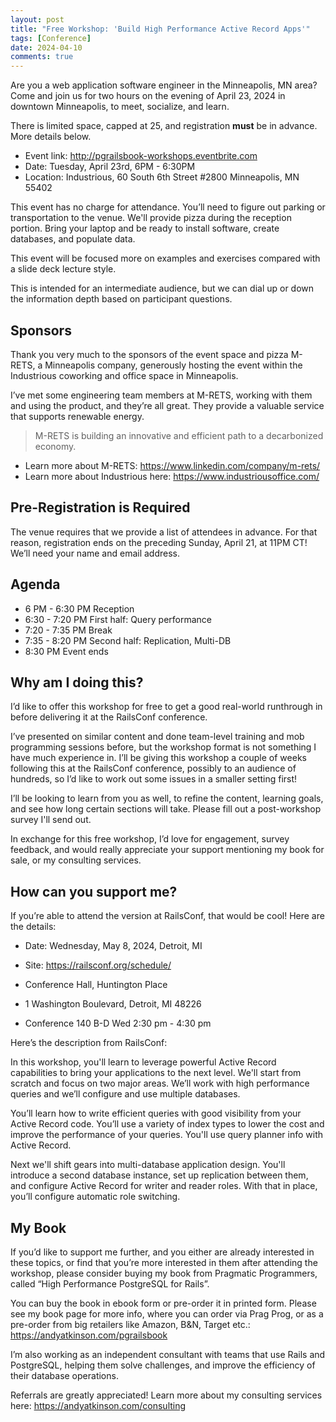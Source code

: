 ```yaml
---
layout: post
title: "Free Workshop: 'Build High Performance Active Record Apps'"
tags: [Conference]
date: 2024-04-10
comments: true
---
```


Are you a web application software engineer in the Minneapolis, MN area? Come and join us for two hours on the evening of April 23, 2024 in downtown Minneapolis, to meet, socialize, and learn.

There is limited space, capped at 25, and registration **must** be in advance. More details below.

- Event link: <http://pgrailsbook-workshops.eventbrite.com>
- Date: Tuesday, April 23rd, 6PM - 6:30PM
- Location: Industrious, 60 South 6th Street #2800 Minneapolis, MN 55402

This event has no charge for attendance. You’ll need to figure out parking or transportation to the venue. We'll provide pizza during the reception portion. Bring your laptop and be ready to install software, create databases, and populate data.

This event will be focused more on examples and exercises compared with a slide deck lecture style.

This is intended for an intermediate audience, but we can dial up or down the information depth based on participant questions.


## Sponsors

Thank you very much to the sponsors of the event space and pizza M-RETS, a Minneapolis company, generously hosting the event within the Industrious coworking and office space in Minneapolis.

I’ve met some engineering team members at M-RETS, working with them and using the product, and they’re all great. They provide a valuable service that supports renewable energy.

> M-RETS is building an innovative and efficient path to a decarbonized economy.

- Learn more about M-RETS: <https://www.linkedin.com/company/m-rets/>
- Learn more about Industrious here: <https://www.industriousoffice.com/>


## Pre-Registration is Required

The venue requires that we provide a list of attendees in advance. For that reason, registration ends on the preceding Sunday, April 21, at 11PM CT! We’ll need your name and email address.

## Agenda

- 6 PM - 6:30 PM Reception
- 6:30 - 7:20 PM First half: Query performance
- 7:20 - 7:35 PM Break
- 7:35 - 8:20 PM Second half: Replication, Multi-DB
- 8:30 PM Event ends

## Why am I doing this?

I’d like to offer this workshop for free to get a good real-world runthrough in before delivering it at the RailsConf conference.

I’ve presented on similar content and done team-level training and mob programming sessions before, but the workshop format is not something I have much experience in. I’ll be giving this workshop a couple of weeks following this at the RailsConf conference, possibly to an audience of hundreds, so I’d like to work out some issues in a smaller setting first!

I’ll be looking to learn from you as well, to refine the content, learning goals, and see how long certain sections will take. Please fill out a post-workshop survey I'll send out.

In exchange for this free workshop, I’d love for engagement, survey feedback, and would really appreciate your support mentioning my book for sale, or my consulting services.

## How can you support me?

If you’re able to attend the version at RailsConf, that would be cool! Here are the details:

- Date: Wednesday, May 8, 2024, Detroit, MI
- Site: <https://railsconf.org/schedule/>

- Conference Hall, Huntington Place
- 1 Washington Boulevard, Detroit, MI 48226
- Conference 140 B-D Wed 2:30 pm - 4:30 pm

Here’s the description from RailsConf:

In this workshop, you'll learn to leverage powerful Active Record capabilities to bring your applications to the next level. We'll start from scratch and focus on two major areas. We’ll work with high performance queries and we’ll configure and use multiple databases.

You’ll learn how to write efficient queries with good visibility from your Active Record code. You’ll use a variety of index types to lower the cost and improve the performance of your queries. You'll use query planner info with Active Record.

Next we'll shift gears into multi-database application design. You'll introduce a second database instance, set up replication between them, and configure Active Record for writer and reader roles. With that in place, you’ll configure automatic role switching.


## My Book

If you’d like to support me further, and you either are already interested in these topics, or find that you’re more interested in them after attending the workshop, please consider buying my book from Pragmatic Programmers, called “High Performance PostgreSQL for Rails”.

You can buy the book in ebook form or pre-order it in printed form. Please see my book page for more info, where you can order via Prag Prog, or as a pre-order from big retailers like Amazon, B&N, Target etc.: <https://andyatkinson.com/pgrailsbook>

I’m also working as an independent consultant with teams that use Rails and PostgreSQL, helping them solve challenges, and improve the efficiency of their database operations.

Referrals are greatly appreciated! Learn more about my consulting services here: <https://andyatkinson.com/consulting>

